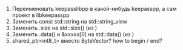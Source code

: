 1. Переименовать keepasslibpp в какой-нибудь keepasspp, а сам проект в libkeepasspp
2. Заменить const std::string на std::string_view
3. Заменить .size на std::size() (из <iterator>)
4. Заменить .data() и &xxxxx[0] на std::data() (из <iterator>)
5. shared_ptr<int8_t> вместо ByteVector? how to begin / end?